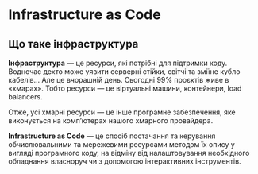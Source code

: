 # Infrastructure as Code

## Що таке інфраструктура

**Інфраструктура** — це ресурси, які потрібні для підтримки коду. Водночас дехто може уявити серверні стійки, світчі та зміїне кубло кабелів... Але це вчорашній день. Сьогодні 99% проєктів живе в «хмарах». Тобто ресурси — це віртуальні машини, контейнери, load balancers.

Отже, усі хмарні ресурси — це інше програмне забезпечення, яке виконується на комп’ютерах нашого хмарного провайдера.

**Infrastructure as Code** — це спосіб постачання та керування обчислювальними та мережевими ресурсами методом їх опису у вигляді програмного коду, на відміну від налаштовування необхідного обладнання власноруч чи з допомогою інтерактивних інструментів.
